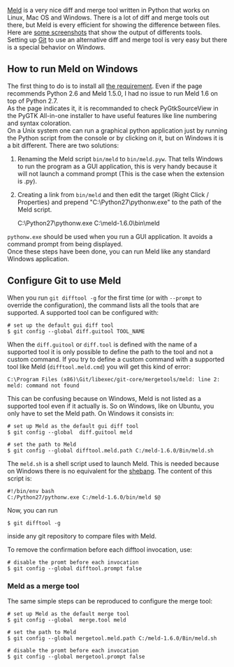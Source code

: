 [Meld](http://meldmerge.org/) is a very nice diff and merge tool written in 
Python that works on Linux, Mac OS and Windows. There is a lot of diff and merge 
tools out there, but Meld is every efficient for showing the difference between 
files.
Here are [some screenshots](http://rvb.mytanet.de/comparing-latex-files-with-latexdiff.shtml) 
that show the output of differents tools.   
Setting up [Git](http://git-scm.com/) to use an alternative diff and merge 
tool is very easy but there is a special behavior on Windows.


How to run Meld on Windows
--------------------------

The first thing to do is to install all 
[the requirement](https://live.gnome.org/Meld/Windows). Even if the page 
recommends Python 2.6 and Meld 1.5.0, I had no issue to run Meld 1.6 on 
top of Python 2.7.   
As the page indicates it, it is recommanded to check PyGtkSourceView in the 
PyGTK All-in-one installer to have useful features like line numbering and syntax 
coloration.  
On a Unix system one can run a graphical python application just by running the 
Python script from the console or by clicking on it, but on Windows it is a bit 
different. There are two solutions:

1. Renaming the Meld script `bin/meld` to `bin/meld.pyw`. That tells Windows to 
run the program as a GUI application, this is very handy because it will not 
launch a command prompt (This is the case when the extension is .py).
2. Creating a link from `bin/meld` and then edit the target 
(Right Click / Properties) and prepend "C:\Python27\pythonw.exe" to the path of 
the Meld script.

    C:\Python27\pythonw.exe C:\meld-1.6.0\bin\meld

`pythonw.exe` should be used when you run a GUI application. It avoids a 
command prompt from being displayed.   
Once these steps have been done, you can run Meld like any standard Windows 
application.


Configure Git to use Meld
-------------------------

When you run `git difftool -g` for the first time (or with `--prompt` to 
override the configuration), the command lists all the tools that are supported. 
A supported tool can be configured with:

    # set up the default gui diff tool
    $ git config --global diff.guitool TOOL_NAME

When the `diff.guitool` or `diff.tool` is defined with the name of a supported 
tool it is only possible to define the path to the tool and not a custom 
command. If you try to define a custom command with a supported tool like Meld 
(`difftool.meld.cmd`) you will get this kind of error:

    C:\Program Files (x86)\Git/libexec/git-core/mergetools/meld: line 2: meld: command not found

This can be confusing because on Windows, Meld is not listed as a supported 
tool even if it actually is. So on Windows, like on Ubuntu, you only 
have to set the Meld path. On Windows it consists in:

    # set up Meld as the default gui diff tool
    $ git config --global  diff.guitool meld

    # set the path to Meld
    $ git config --global difftool.meld.path C:/meld-1.6.0/Bin/meld.sh

The `meld.sh` is a shell script used to launch Meld. This is needed because on 
Windows there is no equivalent for the 
[shebang](http://en.wikipedia.org/wiki/Shebang_%28Unix%29). The content of this 
script is:

    #!/bin/env bash
    C:/Python27/pythonw.exe C:/meld-1.6.0/bin/meld $@

Now, you can run

    $ git difftool -g

inside any git repository to compare files with Meld.   

To remove the confirmation before each difftool invocation, use:

    # disable the promt before each invocation
    $ git config --global difftool.prompt false


### Meld as a merge tool

The same simple steps can be reproduced to configure the merge tool:

    # set up Meld as the default merge tool
    $ git config --global  merge.tool meld

    # set the path to Meld
    $ git config --global mergetool.meld.path C:/meld-1.6.0/Bin/meld.sh    

    # disable the promt before each invocation
    $ git config --global mergetool.prompt false

